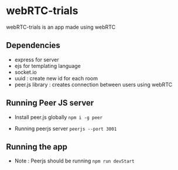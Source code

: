 # webRTC-trials

webRTC-trials is an app made using webRTC

## Dependencies

- express for server
- ejs for templating language
- socket.io
- uuid : create new id for each room
- peer.js library : creates connection between users using webRTC

## Running Peer JS server

- Install peer.js globally
  `npm i -g peer`

- Running peerjs server
  `peerjs --port 3001`

## Running the app

- Note : Peerjs should be running
  `npm run devStart`
